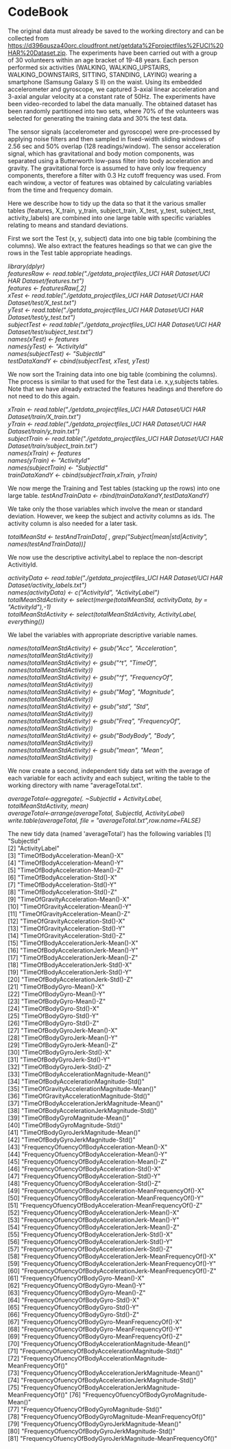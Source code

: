 # CodeBook 

The original data must already be saved to the working directory and can be collected from https://d396qusza40orc.cloudfront.net/getdata%2Fprojectfiles%2FUCI%20HAR%20Dataset.zip. 
The experiments have been carried out with a group of 30 volunteers within an age bracket of 19-48 years. Each person performed six activities (WALKING, WALKING_UPSTAIRS, WALKING_DOWNSTAIRS, SITTING, STANDING, LAYING) wearing a smartphone (Samsung Galaxy S II) on the waist. Using its embedded accelerometer and gyroscope, we captured 3-axial linear acceleration and 3-axial angular velocity at a constant rate of 50Hz. The experiments have been video-recorded to label the data manually. The obtained dataset has been randomly partitioned into two sets, where 70% of the volunteers was selected for generating the training data and 30% the test data.

The sensor signals (accelerometer and gyroscope) were pre-processed by applying noise filters and then sampled in fixed-width sliding windows of 2.56 sec and 50% overlap (128 readings/window). The sensor acceleration signal, which has gravitational and body motion components, was separated using a Butterworth low-pass filter into body acceleration and gravity. The gravitational force is assumed to have only low frequency components, therefore a filter with 0.3 Hz cutoff frequency was used. From each window, a vector of features was obtained by calculating variables from the time and frequency domain. 

Here we describe how to tidy up the data so that it the various smaller tables (features, X_train, y_train, subject_train, X_test, y_test, subject_test, activity_labels) are combined into one large table with specific variables relating to means and standard deviations.

First we sort the Test (x, y, subject) data into one big table (combining the columns). We also extract the features headings
so that we can give the rows in the Test table appropriate headings.

*library(dplyr)<br/>
featuresRaw <- read.table("./getdata_projectfiles_UCI HAR Dataset/UCI HAR Dataset/features.txt")<br/>
features <- featuresRaw[,2]<br/>
xTest <- read.table("./getdata_projectfiles_UCI HAR Dataset/UCI HAR Dataset/test/X_test.txt")<br/>
yTest <- read.table("./getdata_projectfiles_UCI HAR Dataset/UCI HAR Dataset/test/y_test.txt")<br/>
subjectTest <- read.table("./getdata_projectfiles_UCI HAR Dataset/UCI HAR Dataset/test/subject_test.txt")<br/>
names(xTest) <- features<br/>
names(yTest) <- "ActivityId"<br/>
names(subjectTest) <- "SubjectId"<br/>
testDataXandY <- cbind(subjectTest, xTest, yTest)*<br/>

We now sort the Training data into one big table (combining the columns). The process is similar to that used for the Test data i.e. x,y,subjects tables.
Note that we have already extracted the features headings and therefore do not need to do this again.

*xTrain  <- read.table("./getdata_projectfiles_UCI HAR Dataset/UCI HAR Dataset/train/X_train.txt")<br/>
yTrain  <- read.table("./getdata_projectfiles_UCI HAR Dataset/UCI HAR Dataset/train/y_train.txt")<br/>
subjectTrain <- read.table("./getdata_projectfiles_UCI HAR Dataset/UCI HAR Dataset/train/subject_train.txt")<br/>
names(xTrain) <- features<br/>
names(yTrain) <- "ActivityId"<br/>
names(subjectTrain) <- "SubjectId"<br/>
trainDataXandY <- cbind(subjectTrain,xTrain, yTrain)*<br/>

We now merge the Training and Test tables (stacking up the rows) into one large table. 
*testAndTrainData <- rbind(trainDataXandY,testDataXandY)*<br/>

We take only the those variables which involve the mean or standard deviation. However, we keep the subject and activity columns as ids.
The activity column is also needed for a later task.

*totalMeanStd <- testAndTrainData[ , grep("Subject|mean|std|Activity", names(testAndTrainData))]*<br/>

We now use the descriptive activityLabel to replace the non-descript ActivitiyId.

*activityData <- read.table("./getdata_projectfiles_UCI HAR Dataset/UCI HAR Dataset/activity_labels.txt")<br/>
names(activityData) <- c("ActivityId", "ActivityLabel")<br/>
totalMeanStdActivity <- select(merge(totalMeanStd, activityData, by = "ActivityId"),-1)<br/>
totalMeanStdActivity <- select(totalMeanStdActivity, ActivityLabel, everything())*<br/>

We label the variables with appropriate descriptive variable names.

*names(totalMeanStdActivity) <- gsub("Acc", "Acceleration", names(totalMeanStdActivity))<br/>
names(totalMeanStdActivity) <- gsub("^t", "TimeOf", names(totalMeanStdActivity))<br/>
names(totalMeanStdActivity) <- gsub("^f", "FrequencyOf", names(totalMeanStdActivity))<br/>
names(totalMeanStdActivity) <- gsub("Mag", "Magnitude", names(totalMeanStdActivity))<br/>
names(totalMeanStdActivity) <- gsub("std", "Std", names(totalMeanStdActivity))<br/>
names(totalMeanStdActivity) <- gsub("Freq", "FrequencyOf", names(totalMeanStdActivity))<br/>
names(totalMeanStdActivity) <- gsub("BodyBody", "Body", names(totalMeanStdActivity))<br/>
names(totalMeanStdActivity) <- gsub("mean", "Mean", names(totalMeanStdActivity))*<br/>

We now create a second, independent tidy data set with the average of each variable for each activity and each subject, writing the table to the working directory
with name "averageTotal.txt".

*averageTotal<-aggregate(. ~SubjectId + ActivityLabel, totalMeanStdActivity, mean)<br/>
averageTotal<-arrange(averageTotal, SubjectId, ActivityLabel)<br/>
write.table(averageTotal, file = "averageTotal.txt",row.name=FALSE)*<br/>

The new tidy data (named 'averageTotal') has the following variables
[1] "SubjectId"                                                        
 [2] "ActivityLabel"                                                    
 [3] "TimeOfBodyAcceleration-Mean()-X"                                  
 [4] "TimeOfBodyAcceleration-Mean()-Y"                                  
 [5] "TimeOfBodyAcceleration-Mean()-Z"                                  
 [6] "TimeOfBodyAcceleration-Std()-X"                                   
 [7] "TimeOfBodyAcceleration-Std()-Y"                                   
 [8] "TimeOfBodyAcceleration-Std()-Z"                                   
 [9] "TimeOfGravityAcceleration-Mean()-X"                               
[10] "TimeOfGravityAcceleration-Mean()-Y"                               
[11] "TimeOfGravityAcceleration-Mean()-Z"                               
[12] "TimeOfGravityAcceleration-Std()-X"                                
[13] "TimeOfGravityAcceleration-Std()-Y"                                
[14] "TimeOfGravityAcceleration-Std()-Z"                                
[15] "TimeOfBodyAccelerationJerk-Mean()-X"                              
[16] "TimeOfBodyAccelerationJerk-Mean()-Y"                              
[17] "TimeOfBodyAccelerationJerk-Mean()-Z"                              
[18] "TimeOfBodyAccelerationJerk-Std()-X"                               
[19] "TimeOfBodyAccelerationJerk-Std()-Y"                               
[20] "TimeOfBodyAccelerationJerk-Std()-Z"                               
[21] "TimeOfBodyGyro-Mean()-X"                                          
[22] "TimeOfBodyGyro-Mean()-Y"                                          
[23] "TimeOfBodyGyro-Mean()-Z"                                          
[24] "TimeOfBodyGyro-Std()-X"                                           
[25] "TimeOfBodyGyro-Std()-Y"                                           
[26] "TimeOfBodyGyro-Std()-Z"                                           
[27] "TimeOfBodyGyroJerk-Mean()-X"                                      
[28] "TimeOfBodyGyroJerk-Mean()-Y"                                      
[29] "TimeOfBodyGyroJerk-Mean()-Z"                                      
[30] "TimeOfBodyGyroJerk-Std()-X"                                       
[31] "TimeOfBodyGyroJerk-Std()-Y"                                       
[32] "TimeOfBodyGyroJerk-Std()-Z"                                       
[33] "TimeOfBodyAccelerationMagnitude-Mean()"                           
[34] "TimeOfBodyAccelerationMagnitude-Std()"                            
[35] "TimeOfGravityAccelerationMagnitude-Mean()"                        
[36] "TimeOfGravityAccelerationMagnitude-Std()"                         
[37] "TimeOfBodyAccelerationJerkMagnitude-Mean()"                       
[38] "TimeOfBodyAccelerationJerkMagnitude-Std()"                        
[39] "TimeOfBodyGyroMagnitude-Mean()"                                   
[40] "TimeOfBodyGyroMagnitude-Std()"                                    
[41] "TimeOfBodyGyroJerkMagnitude-Mean()"                               
[42] "TimeOfBodyGyroJerkMagnitude-Std()"                                
[43] "FrequencyOfuencyOfBodyAcceleration-Mean()-X"                      
[44] "FrequencyOfuencyOfBodyAcceleration-Mean()-Y"                      
[45] "FrequencyOfuencyOfBodyAcceleration-Mean()-Z"                      
[46] "FrequencyOfuencyOfBodyAcceleration-Std()-X"                       
[47] "FrequencyOfuencyOfBodyAcceleration-Std()-Y"                       
[48] "FrequencyOfuencyOfBodyAcceleration-Std()-Z"                       
[49] "FrequencyOfuencyOfBodyAcceleration-MeanFrequencyOf()-X"           
[50] "FrequencyOfuencyOfBodyAcceleration-MeanFrequencyOf()-Y"           
[51] "FrequencyOfuencyOfBodyAcceleration-MeanFrequencyOf()-Z"           
[52] "FrequencyOfuencyOfBodyAccelerationJerk-Mean()-X"                  
[53] "FrequencyOfuencyOfBodyAccelerationJerk-Mean()-Y"                  
[54] "FrequencyOfuencyOfBodyAccelerationJerk-Mean()-Z"                  
[55] "FrequencyOfuencyOfBodyAccelerationJerk-Std()-X"                   
[56] "FrequencyOfuencyOfBodyAccelerationJerk-Std()-Y"                   
[57] "FrequencyOfuencyOfBodyAccelerationJerk-Std()-Z"                   
[58] "FrequencyOfuencyOfBodyAccelerationJerk-MeanFrequencyOf()-X"       
[59] "FrequencyOfuencyOfBodyAccelerationJerk-MeanFrequencyOf()-Y"       
[60] "FrequencyOfuencyOfBodyAccelerationJerk-MeanFrequencyOf()-Z"       
[61] "FrequencyOfuencyOfBodyGyro-Mean()-X"                              
[62] "FrequencyOfuencyOfBodyGyro-Mean()-Y"                              
[63] "FrequencyOfuencyOfBodyGyro-Mean()-Z"                              
[64] "FrequencyOfuencyOfBodyGyro-Std()-X"                               
[65] "FrequencyOfuencyOfBodyGyro-Std()-Y"                               
[66] "FrequencyOfuencyOfBodyGyro-Std()-Z"                               
[67] "FrequencyOfuencyOfBodyGyro-MeanFrequencyOf()-X"                   
[68] "FrequencyOfuencyOfBodyGyro-MeanFrequencyOf()-Y"                   
[69] "FrequencyOfuencyOfBodyGyro-MeanFrequencyOf()-Z"                   
[70] "FrequencyOfuencyOfBodyAccelerationMagnitude-Mean()"               
[71] "FrequencyOfuencyOfBodyAccelerationMagnitude-Std()"                
[72] "FrequencyOfuencyOfBodyAccelerationMagnitude-MeanFrequencyOf()"    
[73] "FrequencyOfuencyOfBodyAccelerationJerkMagnitude-Mean()"           
[74] "FrequencyOfuencyOfBodyAccelerationJerkMagnitude-Std()"            
[75] "FrequencyOfuencyOfBodyAccelerationJerkMagnitude-MeanFrequencyOf()"
[76] "FrequencyOfuencyOfBodyGyroMagnitude-Mean()"                       
[77] "FrequencyOfuencyOfBodyGyroMagnitude-Std()"                        
[78] "FrequencyOfuencyOfBodyGyroMagnitude-MeanFrequencyOf()"            
[79] "FrequencyOfuencyOfBodyGyroJerkMagnitude-Mean()"                   
[80] "FrequencyOfuencyOfBodyGyroJerkMagnitude-Std()"                    
[81] "FrequencyOfuencyOfBodyGyroJerkMagnitude-MeanFrequencyOf()" 